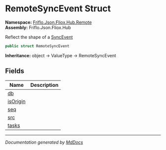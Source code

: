 ﻿<!--  
  <auto-generated>   
    The contents of this file were generated by a tool.  
    Changes to this file may be list if the file is regenerated  
  </auto-generated>   
-->

# RemoteSyncEvent Struct

**Namespace:** [Friflo.Json.Fliox.Hub.Remote](../index.md)  
**Assembly:** Friflo.Json.Fliox.Hub

 Reflect the shape of a [SyncEvent](../../Protocol/SyncEvent/index.md)

```csharp
public struct RemoteSyncEvent
```

**Inheritance:** object → ValueType → RemoteSyncEvent

## Fields

| Name                           | Description |
| ------------------------------ | ----------- |
| [db](fields/db.md)             |             |
| [isOrigin](fields/isOrigin.md) |             |
| [seq](fields/seq.md)           |             |
| [src](fields/src.md)           |             |
| [tasks](fields/tasks.md)       |             |

___

*Documentation generated by [MdDocs](https://github.com/ap0llo/mddocs)*
